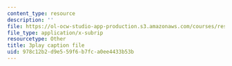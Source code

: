 ```yaml
---
content_type: resource
description: ''
file: https://ol-ocw-studio-app-production.s3.amazonaws.com/courses/res-3-003-learn-to-build-your-own-videogame-with-the-unity-game-engine-and-microsoft-kinect-january-iap-2017/978c12b2d9e559f6b7fca0ee4433b53b_R8WOnNX8v9E.vtt
file_type: application/x-subrip
resourcetype: Other
title: 3play caption file
uid: 978c12b2-d9e5-59f6-b7fc-a0ee4433b53b
---
```


